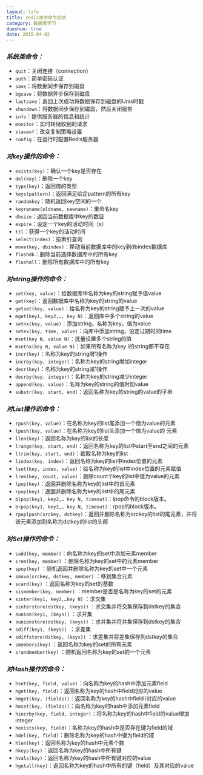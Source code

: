 ```yaml
---
layout: life
title: redis常用命令总结
category: 数据库学习
duoshuo: true
date: 2015-04-02
---
```


<!-- more -->

### ***系统类命令：***

* `quit`：关闭连接（connection）
* `auth`：简单密码认证
* `save`：将数据同步保存到磁盘
* `bgsave`：将数据异步保存到磁盘
* `lastsave`：返回上次成功将数据保存到磁盘的Unix时戳
* `shundown`：将数据同步保存到磁盘，然后关闭服务
* `info`：提供服务器的信息和统计
* `monitor`：实时转储收到的请求
* `slaveof`：改变复制策略设置
* `config`：在运行时配置Redis服务器


### ***对key操作的命令：***

* `exists(key)`：确认一个key是否存在
* `del(key)`：删除一个key
* `type(key)`：返回值的类型
* `keys(pattern)`：返回满足给定pattern的所有key
* `randomkey`：随机返回key空间的一个
* `keyrename(oldname, newname)`：重命名key
* `dbsize`：返回当前数据库中key的数目
* `expire`：设定一个key的活动时间（s）
* `ttl`：获得一个key的活动时间
* `select(index)`：按索引查询
* `move(key, dbindex)`：移动当前数据库中的key到dbindex数据库
* `flushdb`：删除当前选择数据库中的所有key
* `flushall`：删除所有数据库中的所有key

### ***对string操作的命令：***

* `set(key, value)`：给数据库中名称为key的string赋予值value
* `get(key)`：返回数据库中名称为key的string的value
* `getset(key, value)`：给名称为key的string赋予上一次的value
* `mget(key1, key2,…, key N)`：返回库中多个string的value
* `setnx(key, value)`：添加string，名称为key，值为value
* `setex(key, time, value)`：向库中添加string，设定过期时间time
* `mset(key N, value N)`：批量设置多个string的值
* `msetnx(key N, value N)`：如果所有名称为key i的string都不存在
* `incr(key)`：名称为key的string增1操作
* `incrby(key, integer)`：名称为key的string增加integer
* `decr(key)`：名称为key的string减1操作
* `decrby(key, integer)`：名称为key的string减少integer
* `append(key, value)`：名称为key的string的值附加value
* `substr(key, start, end)`：返回名称为key的string的value的子串

### ***对List操作的命令：***

* `rpush(key, value)`：在名称为key的list尾添加一个值为value的元素
* `lpush(key, value)`：在名称为key的list头添加一个值为value的 元素
* `llen(key)`：返回名称为key的list的长度
* `lrange(key, start, end)`：返回名称为key的list中start至end之间的元素
* `ltrim(key, start, end)`：截取名称为key的list
* `lindex(key, index)`：返回名称为key的list中index位置的元素
* `lset(key, index, value)`：给名称为key的list中index位置的元素赋值
* `lrem(key, count, value)`：删除count个key的list中值为value的元素
* `lpop(key)`：返回并删除名称为key的list中的首元素
* `rpop(key)`：返回并删除名称为key的list中的尾元素
* `blpop(key1, key2,… key N, timeout)`：lpop命令的block版本。
* `brpop(key1, key2,… key N, timeout)`：rpop的block版本。
* `rpoplpush(srckey, dstkey)`：返回并删除名称为srckey的list的尾元素，并将该元素添加到名称为dstkey的list的头部


### ***对Set操作的命令：***

* `sadd(key, member)`：向名称为key的set中添加元素member
* `srem(key, member)` ：删除名称为key的set中的元素member
* `spop(key)` ：随机返回并删除名称为key的set中一个元素
* `smove(srckey, dstkey, member)` ：移到集合元素
* `scard(key)` ：返回名称为key的set的基数
* `sismember(key, member)` ：member是否是名称为key的set的元素
* `sinter(key1, key2,…key N)` ：求交集
* `sinterstore(dstkey, (keys))` ：求交集并将交集保存到dstkey的集合
* `sunion(key1, (keys))` ：求并集
* `sunionstore(dstkey, (keys))` ：求并集并将并集保存到dstkey的集合
* `sdiff(key1, (keys)) `：求差集
* `sdiffstore(dstkey, (keys))` ：求差集并将差集保存到dstkey的集合
* `smembers(key)` ：返回名称为key的set的所有元素
* `srandmember(key)` ：随机返回名称为key的set的一个元素


### ***对Hash操作的命令：***

* `hset(key, field, value)`：向名称为key的hash中添加元素field
* `hget(key, field)`：返回名称为key的hash中field对应的value
* `hmget(key, (fields))`：返回名称为key的hash中field i对应的value
* `hmset(key, (fields))`：向名称为key的hash中添加元素field 
* `hincrby(key, field, integer)`：将名称为key的hash中field的value增加integer
* `hexists(key, field)`：名称为key的hash中是否存在键为field的域
* `hdel(key, field)`：删除名称为key的hash中键为field的域
* `hlen(key)`：返回名称为key的hash中元素个数
* `hkeys(key)`：返回名称为key的hash中所有键
* `hvals(key)`：返回名称为key的hash中所有键对应的value
* `hgetall(key)`：返回名称为key的hash中所有的键（field）及其对应的value



